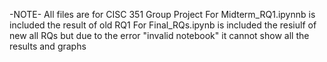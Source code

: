 -NOTE-
All files are for CISC 351 Group Project
For Midterm_RQ1.ipynnb is included the result of old RQ1
For Final_RQs.ipynb is included the resiulf of new all RQs
but due to the error "invalid notebook" it cannot show all the results and graphs
